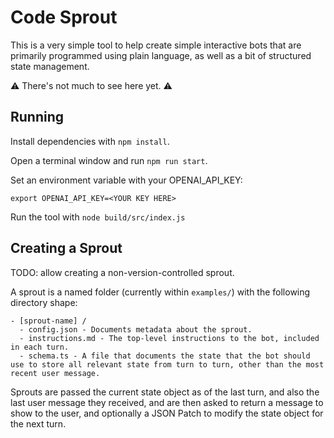 # Code Sprout

This is a very simple tool to help create simple interactive bots that are primarily programmed using plain language, as well as a bit of structured state management.

⚠️ There's not much to see here yet. ⚠️

## Running

Install dependencies with `npm install`.

Open a terminal window and run `npm run start`.

Set an environment variable with your OPENAI_API_KEY:

`export OPENAI_API_KEY=<YOUR KEY HERE>`

Run the tool with `node build/src/index.js`

## Creating a Sprout

TODO: allow creating a non-version-controlled sprout.

A sprout is a named folder (currently within `examples/`) with the following directory shape:

```
- [sprout-name] /
  - config.json - Documents metadata about the sprout.
  - instructions.md - The top-level instructions to the bot, included in each turn.
  - schema.ts - A file that documents the state that the bot should use to store all relevant state from turn to turn, other than the most recent user message.
```

Sprouts are passed the current state object as of the last turn, and also the last user message they received, and are then asked to return a message to show to the user, and optionally a JSON Patch to modify the state object for the next turn.